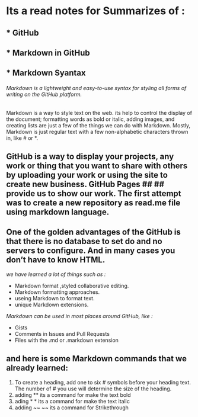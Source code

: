 
# Its a read notes for Summarizes of :
## * GitHub
## * Markdown in GitHub
## * Markdown Syantax

###### Markdown is a lightweight and easy-to-use syntax for styling all forms of writing on the GitHub platform.
Markdown is a way to style text on the web. its help to control the display of the document; formatting words as bold or italic, adding images, and creating lists are just a few of the things we can do with Markdown. Mostly, Markdown is just regular text with a few non-alphabetic characters thrown in, like # or *.

## GitHub is a way to display your projects, any work or thing that you want to share with others by uploading your work or using the site to create new business. GitHub Pages ## ## provide us to show our work. The first attempt was to create a new repository as read.me file using markdown language.
## One of the golden advantages of the GitHub is that there is no database to set do and no servers to configure. And in many cases you don’t have to know HTML.


 *we have learned a lot of things such as :* 
* Markdown format ,styled collaborative editing.
* Markdown formatting approaches.
* useing Markdown to format text.
* unique Markdown extensions.

 *Markdown can be  used in most places around GitHub, like :*
* Gists
* Comments in Issues and Pull Requests
* Files with the .md or .markdown extension


## and here is some Markdown commands that we already learned: 
1. To create a heading, add one to six # symbols before your heading text. The number of # you use will determine the size of the heading.
2. adding ** its a command for make the text bold 
3. ading  * *  its a command for make the text italic
4. adding ~~ ~~   its a command for Strikethrough	
